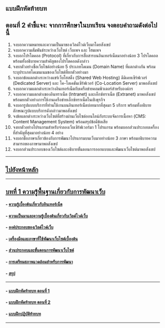 ## แบบฝึกหัดท้ายบท
## ตอนที่ 2 คำชี้แจง: จากการศึกษาในบทเรียน จงตอบคำถามดังต่อไปนี้
1. จงบอกความหมายและความเป็นมาของเวิลด์ไวด์เว็บมาโดยสังเขป
2. จงบอกความสัมพันธ์ระหว่างเว็บไซต์ เว็บเพจ และ โฮมเพจ
3. จงบอกโปรโตคอล (Protocol) ที่เกี่ยวกับการสื่อสารบนอินเทอร์เน็ตมาอย่างน้อย 3 โปรโตคอล พร้อมทั้งอธิบายความสำคัญของโปรโตคอลดังกล่าว
4. จงยกตัวอย่างชื่อเว็บไซต์อย่างน้อย 5 ประเภทโดเมน (Domain Name) ที่แตกต่างกัน พร้อมระบุประเภทโดเมนเนมของเว็บไซต์ที่ยกตัวอย่างมา 
5. จงบอกข้อแตกต่างระหว่างแชร์เว็บโฮสติ้ง (Shared Web Hosting) ดีดิเคทเซิร์ฟเวอร์ (Dedicated Server) และ โค-โลเคชันเซิร์ฟเวอร์ (Co-Location Server) มาพอสังเขป
6. จงบอกความแตกต่างระหว่างอินเทอร์เน็ตกับเครือข่ายคอมพิวเตอร์สำหรับองค์กร
7. จงบอกความแตกต่างของอินทราเน็ต (Intranet) และเอ็กซ์ทราเน็ต (Extranet) มาพอสังเขป พร้อมยกตัวอย่างการใช้งานเครือข่ายเอ็กซ์ทราเน็ตในเชิงธุรกิจ
8. จงบอกรูปแบบบริการที่ท่านใช้งานบนอินเทอร์เน็ตบ่อยมากที่สุดมา 5 บริการ พร้อมทั้งอธิบายลักษณะรูปแบบบริการดังกล่าวมาพอสังเขป
9. จงข้อแตกต่างระหว่างเว็บไซต์ที่สร้างผ่านเว็บไซต์ออนไลน์กับระบบจัดการเนื้อหา (CMS: Content Management System) พร้อมสรุปข้อดีข้อเสีย
10. จงยกตัวอย่างโปรแกรมสำหรับจำลองเว็บเซิร์ฟเวอร์มา 1 โปรแกรม พร้อมบอกส่วนประกอบเครื่องที่สำคัญที่สุดมาอย่างน้อย 4 อย่าง 
11. จงบอกชื่อภาษาเกี่ยวข้องกับการพัฒนาโปรแกรมบนเว็บมาอย่างน้อย 3 ภาษา พร้อมอธิบายความสามารถของภาษามาพอสังเขป
12. จงบอกส่วนประกอบของเว็บไซต์และอธิบายขั้นตอนการออกแบบและพัฒนาเว็บไซต์มาพอสังเขป

---
## [ไปยังหน้าหลัก](../README.md)
---
## [บทที่ 1 ความรู้พื้นฐานเกี่ยวกับการพัฒนาเว็บ](README.md)
#### - [ความรู้เบื้องต้นเกี่ยวกับอินเทอร์เน็ต](0101.md)
#### - [ความเป็นมาและความรู้เบื้องต้นเกี่ยวกับเวิลด์ไวด์เว็บ](0102.md)	
#### - [องค์ประกอบของเวิลด์ไวด์เว็บ](0103.md)
#### - [เครื่องมือและภาษาที่ใช้พัฒนาเว็บไซต์เบื้องต้น](0104.md)
#### - [ส่วนประกอบและขั้นตอนการพัฒนาเว็บไซต์](0105.md)
#### - [การเตรียมสภาพแวดล้อมสำหรับการพัฒนา](0106.md)
#### - [สรุป](0110.md)
---
#### - [แบบฝึกหัดท้ายบท ตอนที่ 1](0130.md)
#### - [แบบฝึกหัดท้ายบท ตอนที่ 2](0150.md)
#### - [แบบฝึกปฏิบัติท้ายบท](0170.md)
---